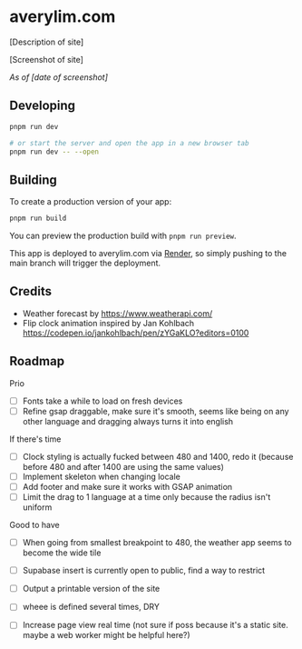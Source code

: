 # averylim.com

[Description of site]

[Screenshot of site]

_As of [date of screenshot]_

## Developing

```bash
pnpm run dev

# or start the server and open the app in a new browser tab
pnpm run dev -- --open
```

## Building

To create a production version of your app:

```bash
pnpm run build
```

You can preview the production build with `pnpm run preview`.

This app is deployed to averylim.com via [Render](todo-add-url), so simply pushing to the main branch will trigger the deployment.

## Credits

- Weather forecast by https://www.weatherapi.com/
- Flip clock animation inspired by Jan Kohlbach https://codepen.io/jankohlbach/pen/zYGaKLO?editors=0100

## Roadmap

Prio

- [ ] Fonts take a while to load on fresh devices
- [ ] Refine gsap draggable, make sure it's smooth, seems like being on any other language and dragging always turns it into english

If there's time

- [ ] Clock styling is actually fucked between 480 and 1400, redo it (because before 480 and after 1400 are using the same values)
- [ ] Implement skeleton when changing locale
- [ ] Add footer and make sure it works with GSAP animation
- [ ] Limit the drag to 1 language at a time only because the radius isn't uniform

Good to have

- [ ] When going from smallest breakpoint to 480, the weather app seems to become the wide tile
- [ ] Supabase insert is currently open to public, find a way to restrict
- [ ] Output a printable version of the site
- [ ] wheee is defined several times, DRY

- [ ] Increase page view real time (not sure if poss because it's a static site. maybe a web worker might be helpful here?)
